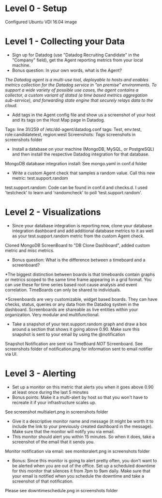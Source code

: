 Level 0 - Setup
==============
Configured Ubuntu VDI 16.04 image

Level 1 - Collecting your Data
==============

- Sign up for Datadog (use "Datadog Recruiting Candidate" in the "Company" field), get the Agent reporting metrics from your local machine.
- Bonus question: In your own words, what is the Agent?

*The Datadog agent is a multi-use tool, deployable to hosts and enables metrics collection for the Datadog service in "on premise" environments. To support a wide variety of possible use cases, the agent contains a collector, a custom variant of statsd (a time based metrics aggregation sub-service), and forwarding state engine that securely relays data to the cloud.*

- Add tags in the Agent config file and show us a screenshot of your host and its tags on the Host Map page in Datadog.

Tags: line 31/259 of /etc/dd-agent/datadog.conf
tags: Test, env:test, role:candidatetest, region:west
Screenshots: *Tags* screenshots in screenshots folder

- Install a database on your machine (MongoDB, MySQL, or PostgreSQL) and then install the respective Datadog integration for that database.

MongoDB database integration install: See mongo.yaml in conf.d folder

- Write a custom Agent check that samples a random value. Call this new metric: test.support.random

test.support.random: Code can be found in conf.d and checks.d. I used 'testcheck' to learn and 'randomcheck' to poll 'test.support.random'. 
 
 
Level 2 - Visualizations
==============

- Since your database integration is reporting now, clone your database integration dashboard and add additional database metrics to it as well as your test.support.random metric from the custom Agent check.

Cloned MongoDB ScreenBoard to "DB Clone Dashboard", added custom metric and misc metrics.

- Bonus question: What is the difference between a timeboard and a screenboard?

*The biggest distinction between boards is that timeboards contain graphs or metrics scoped to the same time frame appearing in a grid format. You can use these for time series based root cause analysis and event correlation. TimeBoards can only be shared to individuals.

*Screenboards are very customizable, widget based boards. They can have checks, status, queries or any data from the Datadog system in the dashboard. Screenboards are shareable as live entities within your organization. Very modular and multifunctional.

- Take a snapshot of your test.support.random graph and draw a box around a section that shows it going above 0.90. Make sure this snapshot is sent to your email by using the @notification

Snapshot Notification are sent via TimeBoard *NOT* Screenboard. See screenshots folder of notification.png	for information sent to email notifier via UI. 


Level 3 - Alerting
==============

- Set up a monitor on this metric that alerts you when it goes above 0.90 at least once during the last 5 minutes
- Bonus points: Make it a multi-alert by host so that you won't have to recreate it if your infrastructure scales up.

See screenshot multialert.png in screenshots folder

- Give it a descriptive monitor name and message (it might be worth it to include the link to your previously created dashboard in the message). Make sure that the monitor will notify you via email.
- This monitor should alert you within 15 minutes. So when it does, take a screenshot of the email that it sends you.

Monitor notification via email: see monitoralert.png in screenshots folder

- Bonus: Since this monitor is going to alert pretty often, you don't want to be alerted when you are out of the office. Set up a scheduled downtime for this monitor that silences it from 7pm to 9am daily. Make sure that your email is notified when you schedule the downtime and take a screenshot of that notification.

Please see downtimeschedule.png in screenshots folder
